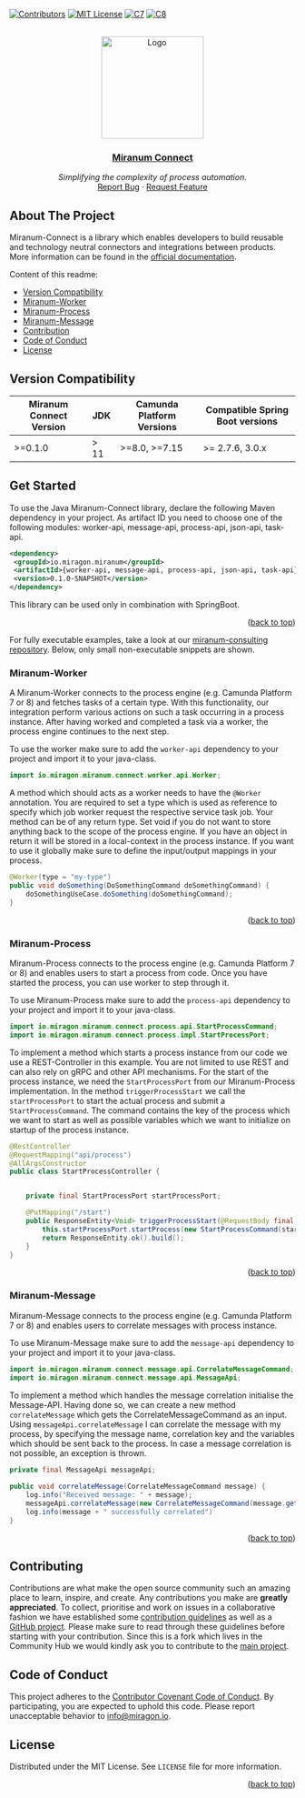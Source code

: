 <div id="top"></div>

<!-- PROJECT SHIELDS -->
[![Contributors][contributors-shield]][contributors-url]
[![MIT License][license-shield]][license-url]
[![C7][c7-shield]][c7-url]
[![C8][c8-shield]][c8-url]
<!-- END OF PROJECT SHIELDS -->

<!-- PROJECT LOGO -->
<br />
<div align="center">
    <a href="#">
        <img src="/images/miranum_logo.png" alt="Logo" height="180">
    </a>
    <h3><a href="https://miranum.com/">Miranum Connect</a></h3>
    <p>
        <i>Simplifying the complexity of process automation.</i>
        <br />
        <a href="https://github.com/FlowSquad/miranum-connect/issues">Report Bug</a>
        ·
        <a href="https://github.com/FlowSquad/miranum-connect/pulls">Request Feature</a>
    </p>
</div>

## About The Project
Miranum-Connect is a library which enables developers to build reusable and technology neutral connectors and integrations between products.
More information can be found in the [official documentation](https://miranum.com/docs/components/miranum-connect/intro-miranum-connect).

Content of this readme:
* [Version Compatibility](#version-compatibility)
* [Miranum-Worker](#miranum-worker)
* [Miranum-Process](#miranum-process)
* [Miranum-Message](#miranum-message)
* [Contribution](#contributing)
* [Code of Conduct](#code-of-conduct)
* [License](#license)

## Version Compatibility
| Miranum Connect Version | JDK  | Camunda Platform Versions | Compatible Spring Boot versions  |
|-------------------------|------|---------------------------|----------------------------------|
| >=0.1.0                 | > 11 | >=8.0, >=7.15             | >= 2.7.6, 3.0.x                  |

## Get Started
To use the Java Miranum-Connect library, declare the following Maven dependency in your project. As artifact ID you need to 
choose one of the following modules: worker-api, message-api, process-api, json-api, task-api.

```xml
<dependency>
 <groupId>io.miragon.miranum</groupId>
 <artifactId>{worker-api, message-api, process-api, json-api, task-api}</artifactId>
 <version>0.1.0-SNAPSHOT</version>
</dependency>
```

This library can be used only in combination with SpringBoot.
<p align="right">(<a href="#top">back to top</a>)</p>

For fully executable examples, take a look at our [miranum-consulting repository](https://github.com/FlowSquad/miranum-consulting). 
Below, only small non-executable snippets are shown.

### Miranum-Worker
A Miranum-Worker connects to the process engine (e.g. Camunda Platform 7 or 8) and fetches tasks of a certain type. With
this functionality, our integration perform various actions on such a task occurring in a process instance.
After having worked and completed a task via a worker, the process engine continues to the next step.

To use the worker make sure to add the `worker-api` dependency to your project and import it to your java-class.
```java
import io.miragon.miranum.connect.worker.api.Worker;
```

A method which should acts as a worker needs to have the `@Worker` annotation. You are required to set a type which is used
as reference to specify which job worker request the respective service task job.
Your method can be of any return type. Set void if you do not want to store anything back to the scope of the process engine.
If you have an object in return it will be stored in a local-context in the process instance. If you want to use it globally
make sure to define the input/output mappings in your process.

```java
@Worker(type = "my-type") 
public void doSomething(DoSomethingCommand doSomethingCommand) {
    doSomethingUseCase.doSomething(doSomethingCommand);
}
```
<p align="right">(<a href="#top">back to top</a>)</p>


### Miranum-Process
Miranum-Process connects to the process engine (e.g. Camunda Platform 7 or 8) and enables users to start a process from
code. Once you have started the process, you can use worker to step through it.

To use Miranum-Process make sure to add the `process-api` dependency to your project and import it to your java-class.
```java
import io.miragon.miranum.connect.process.api.StartProcessCommand;
import io.miragon.miranum.connect.process.impl.StartProcessPort;
```

To implement a method which starts a process instance from our code we use a REST-Controller in this example.  You are not
limited to use REST and can also rely on gRPC and other API mechanisms.
For the start of the process instance, we need the `StartProcessPort` from our Miranum-Process implementation.
In the method `triggerProcessStart` we call the `startProcessPort` to start the actual process and submit a `StartProcessCommand`.
The command contains the key of the process which we want to start as well as possible variables which we want to
initialize on startup of the process instance.

```java
@RestController
@RequestMapping("api/process")
@AllArgsConstructor
public class StartProcessController {


    private final StartProcessPort startProcessPort;

    @PutMapping("/start")
    public ResponseEntity<Void> triggerProcessStart(@RequestBody final StartProcessRequestDto startProcessRequestDto) {
        this.startProcessPort.startProcess(new StartProcessCommand(startProcessRequestDto.getProcessKey(), startProcessRequestDto.getVariables()));
        return ResponseEntity.ok().build();
    }
}
```
<p align="right">(<a href="#top">back to top</a>)</p>


### Miranum-Message
Miranum-Message connects to the process engine (e.g. Camunda Platform 7 or 8) and enables users to correlate messages with
process instance.

To use Miranum-Message make sure to add the `message-api` dependency to your project and import it to your java-class.
```java
import io.miragon.miranum.connect.message.api.CorrelateMessageCommand;
import io.miragon.miranum.connect.message.api.MessageApi;
```
To implement a method which handles the message correlation initialise
the Message-API. Having done so, we can create a new method `correlateMessage` which gets the CorrelateMessageCommand as an input.
Using `messageApi.correlateMessage` I can correlate the message with my process, by specifying the message name, correlation key
and the variables which should be sent back to the process.
In case a message correlation is not possible, an exception is thrown.

```java
private final MessageApi messageApi;
    
public void correlateMessage(CorrelateMessageCommand message) {
    log.info("Received message: " + message);
    messageApi.correlateMessage(new CorrelateMessageCommand(message.getName(), message.getKey(), Map.of(message.getVariables())));
    log.info(message + " successfully correlated")
}
```
<p align="right">(<a href="#top">back to top</a>)</p>


## Contributing
Contributions are what make the open source community such an amazing place to learn, inspire, and create. Any
contributions you make are **greatly appreciated**.
To collect, prioritise and work on issues in a collaborative fashion we have established some [contribution guidelines](https://miranum.com/docs/components/contributing) as well as a [GitHub project](https://github.com/orgs/Miragon/projects/9).
Please make sure to read through these guidelines before starting with your contribution. Since this is a fork which lives in the Community Hub we would kindly ask you to contribute to the [main project](https://github.com/Miragon/miranum-connect).  

## Code of Conduct
This project adheres to the [Contributor Covenant Code of Conduct](./CODE_OF_CONDUCT.md). By participating, you are expected to uphold this code.
Please report unacceptable behavior to info@miragon.io.

## License
Distributed under the MIT License. See `LICENSE` file for more information.
<p align="right">(<a href="#top">back to top</a>)</p>


<!-- MARKDOWN LINKS & IMAGES -->
<!-- https://www.markdownguide.org/basic-syntax/#reference-style-links -->
[contributors-shield]: https://img.shields.io/github/contributors/FlowSquad/miranum-connect.svg?style=for-the-badge
[contributors-url]: https://github.com/FlowSquad/miranum-connect/graphs/contributors

[license-shield]: https://img.shields.io/github/license/FlowSquad/miranum-connect.svg?style=for-the-badge
[license-url]: https://github.com/FlowSquad/miranum-connect/blob/main/LICENSE

[c7-shield]: https://img.shields.io/badge/Compatible%20with-Camunda%20Platform%207-blue.svg?style=for-the-badge
[c7-url]: https://camunda.com/de/platform-7/

[c8-shield]: https://img.shields.io/badge/Compatible%20with-Camunda%20Platform%208-blue?style=for-the-badge
[c8-url]: https://camunda.com/de/platform/

